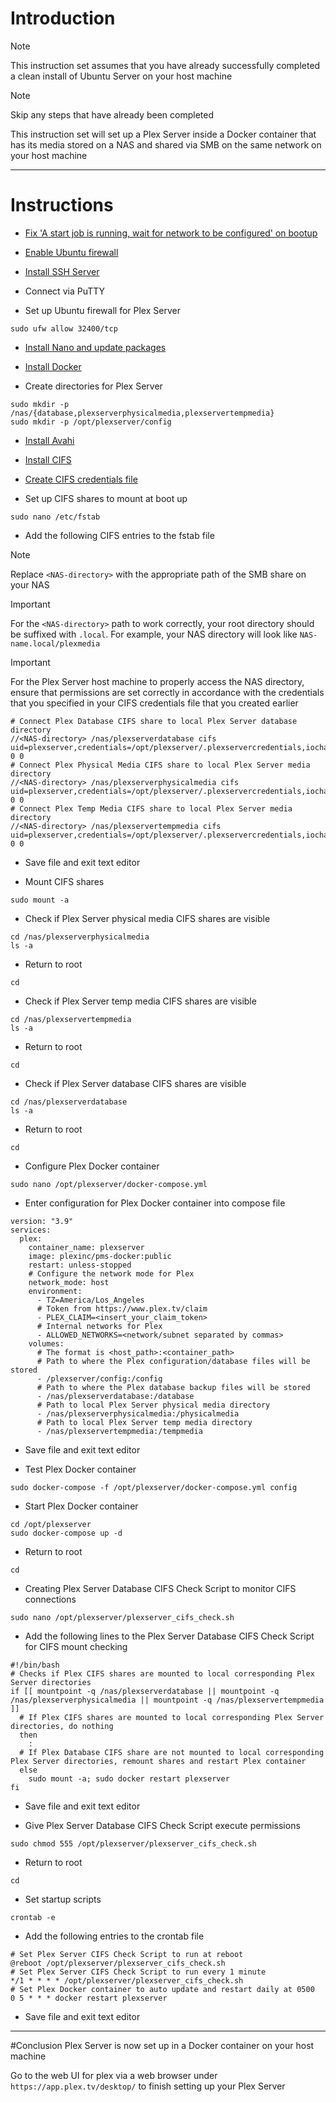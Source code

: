 # Introduction
> [!NOTE]
> This instruction set assumes that you have already successfully completed a clean install of Ubuntu Server on your host machine

> [!NOTE]
> Skip any steps that have already been completed

This instruction set will set up a Plex Server inside a Docker container that has its media stored on a NAS and shared via SMB on the same network on your host machine

-----
# Instructions
* [Fix 'A start job is running, wait for network to be configured' on bootup](fix_network-bootup.md)

* [Enable Ubuntu firewall](enable_firewall.md)

* [Install SSH Server](install_ssh-server.md)

* Connect via PuTTY

* Set up Ubuntu firewall for Plex Server
```
sudo ufw allow 32400/tcp
```
* [Install Nano and update packages](install_nano.md)

* [Install Docker](install_docker.md)

* Create directories for Plex Server
```
sudo mkdir -p /nas/{database,plexserverphysicalmedia,plexservertempmedia}
sudo mkdir -p /opt/plexserver/config
```
* [Install Avahi](install_avahi.md)

* [Install CIFS](install_cifs.md)

* [Create CIFS credentials file](create_cifs-credentials-file.md)

* Set up CIFS shares to mount at boot up
```
sudo nano /etc/fstab
```
* Add the following CIFS entries to the fstab file
> [!NOTE]
> Replace `<NAS-directory>` with the appropriate path of the SMB share on your NAS

> [!IMPORTANT]
> For the `<NAS-directory>` path to work correctly, your root directory should be suffixed with `.local`. For example, your NAS directory will look like `NAS-name.local/plexmedia`

> [!IMPORTANT]
> For the Plex Server host machine to properly access the NAS directory, ensure that permissions are set correctly in accordance with the credentials that you specified in your CIFS credentials file that you created earlier
```
# Connect Plex Database CIFS share to local Plex Server database directory
//<NAS-directory> /nas/plexserverdatabase cifs uid=plexserver,credentials=/opt/plexserver/.plexservercredentials,iocharset=utf8 0 0
# Connect Plex Physical Media CIFS share to local Plex Server media directory
//<NAS-directory> /nas/plexserverphysicalmedia cifs uid=plexserver,credentials=/opt/plexserver/.plexservercredentials,iocharset=utf8 0 0
# Connect Plex Temp Media CIFS share to local Plex Server media directory
//<NAS-directory> /nas/plexservertempmedia cifs uid=plexserver,credentials=/opt/plexserver/.plexservercredentials,iocharset=utf8 0 0
```
* Save file and exit text editor

* Mount CIFS shares
```
sudo mount -a
```
* Check if Plex Server physical media CIFS shares are visible
```
cd /nas/plexserverphysicalmedia
ls -a
```
* Return to root
```
cd
```
* Check if Plex Server temp media CIFS shares are visible
```
cd /nas/plexservertempmedia
ls -a
```
* Return to root
```
cd
```
* Check if Plex Server database CIFS shares are visible
```
cd /nas/plexserverdatabase
ls -a
```
* Return to root
```
cd
```
* Configure Plex Docker container
```
sudo nano /opt/plexserver/docker-compose.yml
```
* Enter configuration for Plex Docker container into compose file
```
version: "3.9"
services:
  plex:
    container_name: plexserver
    image: plexinc/pms-docker:public
    restart: unless-stopped
    # Configure the network mode for Plex
    network_mode: host
    environment:
      - TZ=America/Los_Angeles
      # Token from https://www.plex.tv/claim
      - PLEX_CLAIM=<insert_your_claim_token>
      # Internal networks for Plex
      - ALLOWED_NETWORKS=<network/subnet separated by commas>
    volumes:
      # The format is <host_path>:<container_path>
      # Path to where the Plex configuration/database files will be stored
      - /plexserver/config:/config
      # Path to where the Plex database backup files will be stored
      - /nas/plexserverdatabase:/database
      # Path to local Plex Server physical media directory
      - /nas/plexserverphysicalmedia:/physicalmedia
      # Path to local Plex Server temp media directory
      - /nas/plexservertempmedia:/tempmedia
```
* Save file and exit text editor

* Test Plex Docker container
```
sudo docker-compose -f /opt/plexserver/docker-compose.yml config
```
* Start Plex Docker container
```
cd /opt/plexserver
sudo docker-compose up -d
```
* Return to root
```
cd
```
* Creating Plex Server Database CIFS Check Script to monitor CIFS connections
```
sudo nano /opt/plexserver/plexserver_cifs_check.sh
```
* Add the following lines to the Plex Server Database CIFS Check Script for CIFS mount checking
```
#!/bin/bash
# Checks if Plex CIFS shares are mounted to local corresponding Plex Server directories
if [[ mountpoint -q /nas/plexserverdatabase || mountpoint -q /nas/plexserverphysicalmedia || mountpoint -q /nas/plexservertempmedia ]]
  # If Plex CIFS shares are mounted to local corresponding Plex Server directories, do nothing
  then
    :
  # If Plex Database CIFS share are not mounted to local corresponding Plex Server directories, remount shares and restart Plex container
  else
    sudo mount -a; sudo docker restart plexserver
fi
```
* Save file and exit text editor

* Give Plex Server Database CIFS Check Script execute permissions
```
sudo chmod 555 /opt/plexserver/plexserver_cifs_check.sh
```
* Return to root
```
cd
```
* Set startup scripts
```
crontab -e
```
* Add the following entries to the crontab file
```
# Set Plex Server CIFS Check Script to run at reboot
@reboot /opt/plexserver/plexserver_cifs_check.sh
# Set Plex Server CIFS Check Script to run every 1 minute
*/1 * * * * /opt/plexserver/plexserver_cifs_check.sh
# Set Plex Docker container to auto update and restart daily at 0500
0 5 * * * docker restart plexserver
```
* Save file and exit text editor
-----
#Conclusion
Plex Server is now set up in a Docker container on your host machine

Go to the web UI for plex via a web browser under `https://app.plex.tv/desktop/` to finish setting up your Plex Server
